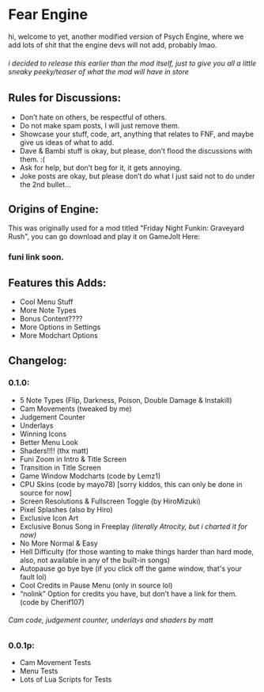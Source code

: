 # Fear Engine

hi, welcome to yet, another modified version of Psych Engine, where we add lots of shit that the engine devs will not add, probably lmao.

###### i decided to release this earlier than the mod itself, just to give you all a little sneaky peeky/teaser of what the mod will have in store

## Rules for Discussions:

- Don’t hate on others, be respectful of others.
- Do not make spam posts, I will just remove them.
- Showcase your stuff, code, art, anything that relates to FNF, and maybe give us ideas of what to add.
- Dave & Bambi stuff is okay, but please, don’t flood the discussions with them. :(
- Ask for help, but don’t beg for it, it gets annoying.
- Joke posts are okay, but please don’t do what I just said not to do under the 2nd bullet…

## Origins of Engine:

This was originally used for a mod titled "Friday Night Funkin: Graveyard Rush", you can go download and play it on GameJolt Here:

### funi link soon.

## Features this Adds:

- Cool Menu Stuff
- More Note Types
- Bonus Content????
- More Options in Settings
- More Modchart Options

## Changelog:

### 0.1.0:

- 5 Note Types (Flip, Darkness, Poison, Double Damage & Instakill)
- Cam Movements (tweaked by me)
- Judgement Counter
- Underlays
- Winning Icons
- Better Menu Look
- Shaders!!!! (thx matt)
- Funi Zoom in Intro & Title Screen
- Transition in Title Screen
- Game Window Modcharts (code by Lemz1)
- CPU Skins (code by mayo78) [sorry kiddos, this can only be done in source for now]
- Screen Resolutions & Fullscreen Toggle (by HiroMizuki)
- Pixel Splashes (also by Hiro)
- Exclusive Icon Art
- Exclusive Bonus Song in Freeplay *(literally Atrocity, but i charted it for now)*
- No More Normal & Easy
- Hell Difficulty (for those wanting to make things harder than hard mode, also, not available in any of the built-in songs)
- Autopause go bye bye (if you click off the game window, that's your fault lol)
- Cool Credits in Pause Menu (only in source lol)
- “nolink” Option for credits you have, but don’t have a link for them. (code by Cherif107)

###### Cam code, judgement counter, underlays and shaders by matt

### 0.0.1p:

- Cam Movement Tests
- Menu Tests
- Lots of Lua Scripts for Tests
